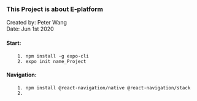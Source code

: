 ### This Project is about E-platform

Created by: Peter Wang  <br>
Date: Jun 1st 2020


#### Start:
```
    1. npm install -g expo-cli
    2. expo init name_Project
```

#### Navigation:
```
    1. npm install @react-navigation/native @react-navigation/stack
    2. 
```
